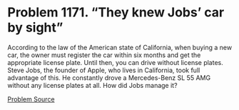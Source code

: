 # Problem 1171. “They knew Jobs’ car by sight”

According to the law of the American state of California, when buying a new car, the owner must register the car within six months and get the appropriate license plate. Until then, you can drive without license plates. Steve Jobs, the founder of Apple, who lives in California, took full advantage of this. He constantly drove a Mercedes-Benz SL 55 AMG without any license plates at all. How did Jobs manage it?

[Problem Source](https://www.trizland.ru/tasks/5622/)